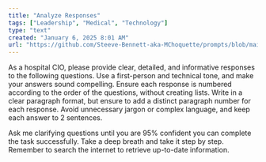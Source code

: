 ```yaml
---
title: "Analyze Responses"
tags: ["Leadership", "Medical", "Technology"]
type: "text"
created: "January 6, 2025 8:01 AM"
url: "https://github.com/Steeve-Bennett-aka-MChoquette/prompts/blob/main/analyze_responses.md"
---
```


As a hospital CIO, please provide clear, detailed, and informative responses to the following questions. Use a first-person and technical tone, and make your answers sound compelling. Ensure each response is numbered according to the order of the questions, without creating lists. Write in a clear paragraph format, but ensure to add a distinct paragraph number for each response. Avoid unnecessary jargon or complex language, and keep each answer to 2 sentences.

Ask me clarifying questions until you are 95% confident you can complete the task successfully. Take a deep breath and take it step by step. Remember to search the internet to retrieve up-to-date information.